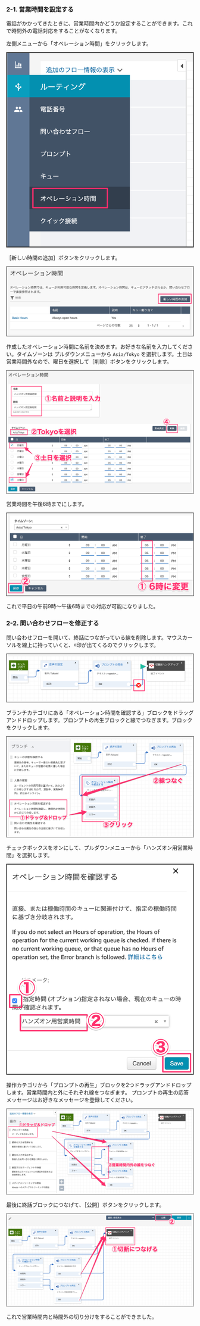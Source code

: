 ### 2-1. 営業時間を設定する
電話がかかってきたときに、営業時間内かどうか設定することができます。これで時間外の電話対応をすることがなくなります。

左側メニューから「オペレーション時間」をクリックします。

![s200](https://raw.githubusercontent.com/gaomar/katacoda-scenarios/master/amazonconnect-handson-playground/images/s200.png)

［新しい時間の追加］ボタンをクリックします。

![s201](https://raw.githubusercontent.com/gaomar/katacoda-scenarios/master/amazonconnect-handson-playground/images/s201.png)

作成したオペレーション時間に名前を決めます。お好きな名前を入力してください。タイムゾーンは プルダウンメニューから `Asia/Tokyo` を選択します。土日は営業時間外なので、曜日を選択して［削除］ボタンをクリックします。

![s202](https://raw.githubusercontent.com/gaomar/katacoda-scenarios/master/amazonconnect-handson-playground/images/s202.png)

営業時間を午後6時までにします。

![s203](https://raw.githubusercontent.com/gaomar/katacoda-scenarios/master/amazonconnect-handson-playground/images/s203.png)

これで平日の午前9時〜午後6時までの対応が可能になりました。

### 2-2. 問い合わせフローを修正する
問い合わせフローを開いて、終話につながっている線を削除します。マウスカーソルを線上に持っていくと、☓印が出てくるのでクリックします。

![s204](https://raw.githubusercontent.com/gaomar/katacoda-scenarios/master/amazonconnect-handson-playground/images/s204.png)

ブランチカテゴリにある「オペレーション時間を確認する」ブロックをドラッグアンドドロップします。プロンプトの再生ブロックと線でつなぎます。ブロックをクリックします。

![s205](https://raw.githubusercontent.com/gaomar/katacoda-scenarios/master/amazonconnect-handson-playground/images/s205.png)

チェックボックスをオンにして、プルダウンメニューから「ハンズオン用営業時間」を選択します。

![s206](https://raw.githubusercontent.com/gaomar/katacoda-scenarios/master/amazonconnect-handson-playground/images/s206.png)

操作カテゴリから「プロンプトの再生」ブロックを2つドラッグアンドドロップします。営業時間内と外にそれぞれ線をつなぎます。
プロンプトの再生の応答メッセージはお好きなメッセージを登録してください。

![s207](https://raw.githubusercontent.com/gaomar/katacoda-scenarios/master/amazonconnect-handson-playground/images/s207.png)

最後に終話ブロックにつなげて、［公開］ボタンをクリックします。

![s208](https://raw.githubusercontent.com/gaomar/katacoda-scenarios/master/amazonconnect-handson-playground/images/s208.png)

これで営業時間内と時間外の切り分けをすることができました。
